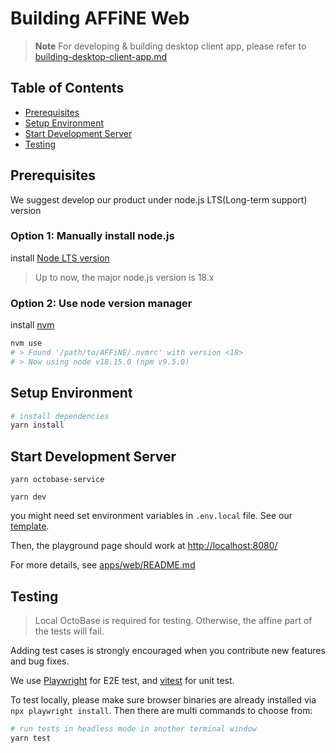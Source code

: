 # Building AFFiNE Web

> **Note**
> For developing & building desktop client app, please refer to [building-desktop-client-app.md](./building-desktop-client-app.md)

## Table of Contents

- [Prerequisites](#prerequisites)
- [Setup Environment](#setup-environment)
- [Start Development Server](#start-development-server)
- [Testing](#testing)

## Prerequisites

We suggest develop our product under node.js LTS(Long-term support) version

### Option 1: Manually install node.js

install [Node LTS version](https://nodejs.org/en/download)

> Up to now, the major node.js version is 18.x

### Option 2: Use node version manager

install [nvm](https://github.com/nvm-sh/nvm)

```sh
nvm use
# > Found '/path/to/AFFiNE/.nvmrc' with version <18>
# > Now using node v18.15.0 (npm v9.5.0)
```

## Setup Environment

```sh
# install dependencies
yarn install
```

## Start Development Server

```shell
yarn octobase-service
```

```shell
yarn dev
```

you might need set environment variables in `.env.local` file.
See our [template](../apps/web/.env.local.template).

Then, the playground page should work at [http://localhost:8080/](http://localhost:8080/)

For more details, see [apps/web/README.md](../apps/web/README.md)

## Testing

> Local OctoBase is required for testing. Otherwise, the affine part of the tests will fail.

Adding test cases is strongly encouraged when you contribute new features and bug fixes.

We use [Playwright](https://playwright.dev/) for E2E test, and [vitest](https://vitest.dev/) for unit test.

To test locally, please make sure browser binaries are already installed via `npx playwright install`. Then there are multi commands to choose from:

```sh
# run tests in headless mode in another terminal window
yarn test
```
